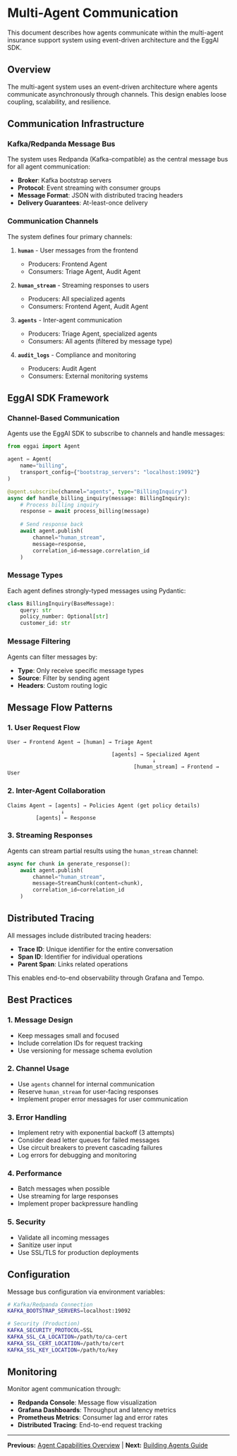 # Multi-Agent Communication

This document describes how agents communicate within the multi-agent insurance support system using event-driven architecture and the EggAI SDK.

## Overview

The multi-agent system uses an event-driven architecture where agents communicate asynchronously through channels. This design enables loose coupling, scalability, and resilience.

## Communication Infrastructure

### Kafka/Redpanda Message Bus

The system uses Redpanda (Kafka-compatible) as the central message bus for all agent communication:

- **Broker**: Kafka bootstrap servers
- **Protocol**: Event streaming with consumer groups
- **Message Format**: JSON with distributed tracing headers
- **Delivery Guarantees**: At-least-once delivery

### Communication Channels

The system defines four primary channels:

1. **`human`** - User messages from the frontend
   - Producers: Frontend Agent
   - Consumers: Triage Agent, Audit Agent

2. **`human_stream`** - Streaming responses to users
   - Producers: All specialized agents
   - Consumers: Frontend Agent, Audit Agent

3. **`agents`** - Inter-agent communication
   - Producers: Triage Agent, specialized agents
   - Consumers: All agents (filtered by message type)

4. **`audit_logs`** - Compliance and monitoring
   - Producers: Audit Agent
   - Consumers: External monitoring systems

## EggAI SDK Framework

### Channel-Based Communication

Agents use the EggAI SDK to subscribe to channels and handle messages:

```python
from eggai import Agent

agent = Agent(
    name="billing",
    transport_config={"bootstrap_servers": "localhost:19092"}
)

@agent.subscribe(channel="agents", type="BillingInquiry")
async def handle_billing_inquiry(message: BillingInquiry):
    # Process billing inquiry
    response = await process_billing(message)
    
    # Send response back
    await agent.publish(
        channel="human_stream",
        message=response,
        correlation_id=message.correlation_id
    )
```

### Message Types

Each agent defines strongly-typed messages using Pydantic:

```python
class BillingInquiry(BaseMessage):
    query: str
    policy_number: Optional[str]
    customer_id: str
```

### Message Filtering

Agents can filter messages by:
- **Type**: Only receive specific message types
- **Source**: Filter by sending agent
- **Headers**: Custom routing logic

## Message Flow Patterns

### 1. User Request Flow

```
User → Frontend Agent → [human] → Triage Agent
                                      ↓
                                 [agents] → Specialized Agent
                                              ↓
                                        [human_stream] → Frontend → User
```

### 2. Inter-Agent Collaboration

```
Claims Agent → [agents] → Policies Agent (get policy details)
                 ↓
         [agents] ← Response
```

### 3. Streaming Responses

Agents can stream partial results using the `human_stream` channel:

```python
async for chunk in generate_response():
    await agent.publish(
        channel="human_stream",
        message=StreamChunk(content=chunk),
        correlation_id=correlation_id
    )
```

## Distributed Tracing

All messages include distributed tracing headers:
- **Trace ID**: Unique identifier for the entire conversation
- **Span ID**: Identifier for individual operations
- **Parent Span**: Links related operations

This enables end-to-end observability through Grafana and Tempo.

## Best Practices

### 1. Message Design
- Keep messages small and focused
- Include correlation IDs for request tracking
- Use versioning for message schema evolution

### 2. Channel Usage
- Use `agents` channel for internal communication
- Reserve `human_stream` for user-facing responses
- Implement proper error messages for user communication

### 3. Error Handling
- Implement retry with exponential backoff (3 attempts)
- Consider dead letter queues for failed messages
- Use circuit breakers to prevent cascading failures
- Log errors for debugging and monitoring

### 4. Performance
- Batch messages when possible
- Use streaming for large responses
- Implement proper backpressure handling

### 5. Security
- Validate all incoming messages
- Sanitize user input
- Use SSL/TLS for production deployments

## Configuration

Message bus configuration via environment variables:

```bash
# Kafka/Redpanda Connection
KAFKA_BOOTSTRAP_SERVERS=localhost:19092

# Security (Production)
KAFKA_SECURITY_PROTOCOL=SSL
KAFKA_SSL_CA_LOCATION=/path/to/ca-cert
KAFKA_SSL_CERT_LOCATION=/path/to/cert
KAFKA_SSL_KEY_LOCATION=/path/to/key
```

## Monitoring

Monitor agent communication through:
- **Redpanda Console**: Message flow visualization
- **Grafana Dashboards**: Throughput and latency metrics
- **Prometheus Metrics**: Consumer lag and error rates
- **Distributed Tracing**: End-to-end request tracking

---

**Previous:** [Agent Capabilities Overview](agents-overview.md) | **Next:** [Building Agents Guide](building-agents-eggai.md)